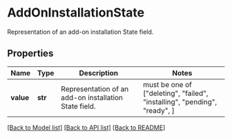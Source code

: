 # AddOnInstallationState

Representation of an add-on installation State field.

## Properties
Name | Type | Description | Notes
------------ | ------------- | ------------- | -------------
**value** | **str** | Representation of an add-on installation State field. |  must be one of ["deleting", "failed", "installing", "pending", "ready", ]

[[Back to Model list]](../README.md#documentation-for-models) [[Back to API list]](../README.md#documentation-for-api-endpoints) [[Back to README]](../README.md)
